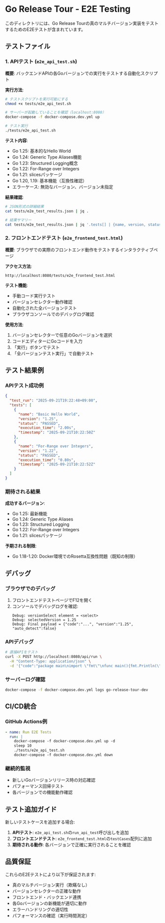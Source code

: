 # Go Release Tour - E2E Testing

このディレクトリには、Go Release Tourの真のマルチバージョン実装をテストするためのE2Eテストが含まれています。

## テストファイル

### 1. APIテスト (`e2e_api_test.sh`)

**概要**: バックエンドAPIの各Goバージョンでの実行をテストする自動化スクリプト

**実行方法**:
```bash
# テストスクリプトを実行可能にする
chmod +x tests/e2e_api_test.sh

# サーバーが起動していることを確認（localhost:8080）
docker-compose -f docker-compose.dev.yml up

# テスト実行
./tests/e2e_api_test.sh
```

**テスト内容**:
- Go 1.25: 基本的なHello World
- Go 1.24: Generic Type Aliases機能
- Go 1.23: Structured Logging概念
- Go 1.22: For-Range over Integers
- Go 1.21: slicesパッケージ
- Go 1.20, 1.19: 基本機能（互換性確認）
- エラーケース: 無効なバージョン、バージョン未指定

**結果確認**:
```bash
# JSON形式の詳細結果
cat tests/e2e_test_results.json | jq .

# 結果サマリー
cat tests/e2e_test_results.json | jq '.tests[] | {name, version, status}'
```

### 2. フロントエンドテスト (`e2e_frontend_test.html`)

**概要**: ブラウザでの実際のフロントエンド動作をテストするインタラクティブページ

**アクセス方法**:
```
http://localhost:8080/tests/e2e_frontend_test.html
```

**テスト機能**:
- 手動コード実行テスト
- バージョンセレクター動作確認
- 自動化された全バージョンテスト
- ブラウザコンソールでのデバッグログ確認

**使用方法**:
1. バージョンセレクターで任意のGoバージョンを選択
2. コードエディターにGoコードを入力
3. 「実行」ボタンでテスト
4. 「全バージョンテスト実行」で自動テスト

## テスト結果例

### APIテスト成功例
```json
{
  "test_run": "2025-09-21T19:22:48+09:00",
  "tests": [
    {
      "name": "Basic Hello World",
      "version": "1.25",
      "status": "PASSED",
      "execution_time": "2.00s",
      "timestamp": "2025-09-21T10:22:50Z"
    },
    {
      "name": "For-Range over Integers",
      "version": "1.22",
      "status": "PASSED",
      "execution_time": "0.80s",
      "timestamp": "2025-09-21T10:22:52Z"
    }
  ]
}
```

### 期待される結果

**成功するバージョン**:
- Go 1.25: 最新機能
- Go 1.24: Generic Type Aliases
- Go 1.23: Structured Logging
- Go 1.22: For-Range over Integers
- Go 1.21: slicesパッケージ

**予期される制限**:
- Go 1.18-1.20: Docker環境でのRosetta互換性問題（既知の制限）

## デバッグ

### ブラウザでのデバッグ
1. フロントエンドテストページでF12を開く
2. コンソールでデバッグログを確認:
   ```
   Debug: versionSelect element = <select>
   Debug: selectedVersion = 1.25
   Debug: Final payload = {"code":"...", "version":"1.25", "auto_detect":false}
   ```

### APIデバッグ
```bash
# 直接APIをテスト
curl -X POST http://localhost:8080/api/run \
  -H "Content-Type: application/json" \
  -d '{"code":"package main\nimport \"fmt\"\nfunc main(){fmt.Println(\"test\")}", "version":"1.25", "auto_detect":false}'
```

### サーバーログ確認
```bash
docker-compose -f docker-compose.dev.yml logs go-release-tour-dev
```

## CI/CD統合

### GitHub Actions例
```yaml
- name: Run E2E Tests
  run: |
    docker-compose -f docker-compose.dev.yml up -d
    sleep 10
    ./tests/e2e_api_test.sh
    docker-compose -f docker-compose.dev.yml down
```

### 継続的監視
- 新しいGoバージョンリリース時の対応確認
- パフォーマンス回帰テスト
- 各バージョンでの機能動作確認

## テスト追加ガイド

新しいテストケースを追加する場合:

1. **APIテスト**: `e2e_api_test.sh`の`run_api_test`呼び出しを追加
2. **フロントエンドテスト**: `e2e_frontend_test.html`の`testCases`配列に追加
3. **期待される動作**: 各バージョンで正確に実行されることを確認

## 品質保証

これらのE2Eテストにより以下が保証されます:

- 真のマルチバージョン実行（欺瞞なし）
- バージョンセレクターの正確な動作
- フロントエンド・バックエンド連携
- 各Goバージョンの新機能が適切に動作
- エラーハンドリングの適切性
- パフォーマンスの確認（実行時間測定）